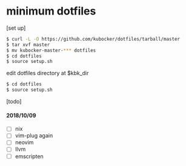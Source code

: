 # minimum dotfiles

[set up]
```bash
$ curl -L -O https://github.com/kubocker/dotfiles/tarball/master
$ tar xvf master
$ mv kubocker-master-*** dotfiles
$ cd dotfiles
$ source setup.sh
```

edit dotfiles directory at $kbk_dir
```bash
$ cd dotfiles
$ source setup.sh
```

[todo]
#### 2018/10/09
- [ ] nix
- [ ] vim-plug again
- [ ] neovim
- [ ] llvm
- [ ] emscripten
